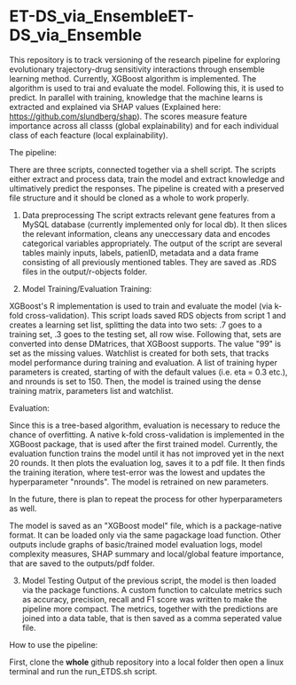 # ET-DS_via_EnsembleET-DS_via_Ensemble
This repository is to track versioning of the research pipeline for exploring evolutionary trajectory-drug sensitivity interactions through ensemble learning method. Currently, XGBoost algorithm is implemented. The algorithm is used to trai and evaluate the model. Following this, it is used to predict. In parallel with training, knowledge that the machine learns is extracted and explained via SHAP values (Explained here: https://github.com/slundberg/shap). The scores measure feature importance across all classs (global explainability) and for each individual class of each feacture (local explainability).

The pipeline:

There are three scripts, connected together via a shell script. The scripts either extract and process data, train the model and extract knowledge and ultimatively predict the responses. The pipeline is created with a preserved file structure and it should be cloned as a whole to work properly.

1) Data preprocessing
The script extracts relevant gene features from a MySQL database (currently implemented only for local db). It then slices the relevant information, cleans any uneccessary data and encodes categorical variables appropriately. The output of the script are several tables mainly inputs, labels, patienID, metadata and a data frame consisting of all previously mentioned tables. They are saved as .RDS files in the output/r-objects folder.

2) Model Training/Evaluation
Training:

XGBoost's R implementation is used to train and evaluate the model (via k-fold cross-validation). This script loads saved RDS objects from script 1 and creates a learning set list, splitting the data into two sets: .7 goes to a training set, .3 goes to the testing set, all row wise. Following that, sets are converted into dense DMatrices, that XGBoost supports. The value "99" is set as the missing values. Watchlist is created for both sets, that tracks model performance during training and evaluation. A list of training hyper parameters is created, starting of with the default values (i.e. eta = 0.3 etc.), and nrounds is set to 150. Then, the model is trained using the dense training matrix, parameters list and watchlist.

Evaluation:

Since this is a tree-based algorithm, evaluation is necessary to reduce the chance of overfitting. A native k-fold cross-validation is implemented in the XGBoost package, that is used after the first trained model. Currently, the evaluation function trains the model until it has not improved yet in the next 20 rounds. It then plots the evaluation log, saves it to a pdf file. It then finds the training iteration, where test-error was the lowest and updates the hyperparameter "nrounds". The model is retrained on new parameters.

In the future, there is plan to repeat the process for other hyperparameters as well.

The model is saved as an "XGBoost model" file, which is a package-native format. It can be loaded only via the same pagackage load function. Other outputs include graphs of basic/trained model evaluation logs, model complexity measures, SHAP summary and local/global feature importance, that are saved to the outputs/pdf folder.

3) Model Testing
Output of the previous script, the model is then loaded via the package functions. A custom function to calculate metrics such as accuracy, precision, recall and F1 score was written to make the pipeline more compact. The metrics, together with the predictions are joined into a data table, that is then saved as a comma seperated value file.

How to use the pipeline:

First, clone the **whole** github repository into a local folder then open a linux terminal and run the run_ETDS.sh script.

